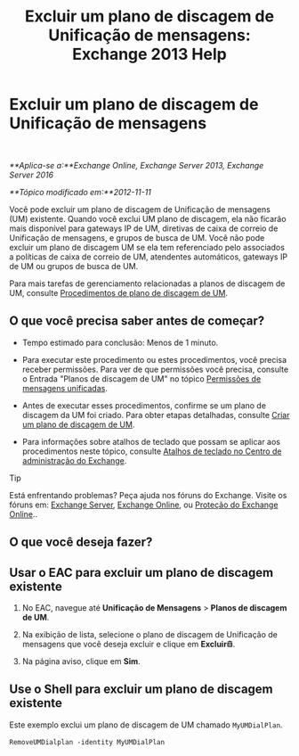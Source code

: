 ﻿---
title: 'Excluir um plano de discagem de Unificação de mensagens: Exchange 2013 Help'
TOCTitle: Excluir um plano de discagem de Unificação de mensagens
ms:assetid: c9b32ef6-432c-45ca-b94c-31bbcc973128
ms:mtpsurl: https://technet.microsoft.com/pt-br/library/Bb124546(v=EXCHG.150)
ms:contentKeyID: 50486619
ms.date: 05/22/2018
mtps_version: v=EXCHG.150
ms.translationtype: MT
---

# Excluir um plano de discagem de Unificação de mensagens

 

_**Aplica-se a:**Exchange Online, Exchange Server 2013, Exchange Server 2016_

_**Tópico modificado em:**2012-11-11_

Você pode excluir um plano de discagem de Unificação de mensagens (UM) existente. Quando você exclui UM plano de discagem, ela não ficarão mais disponível para gateways IP de UM, diretivas de caixa de correio de Unificação de mensagens, e grupos de busca de UM. Você não pode excluir um plano de discagem UM se ela tem referenciado pelo associados a políticas de caixa de correio de UM, atendentes automáticos, gateways IP de UM ou grupos de busca de UM.

Para mais tarefas de gerenciamento relacionadas a planos de discagem de UM, consulte [Procedimentos de plano de discagem de UM](um-dial-plan-procedures-exchange-2013-help.md).

## O que você precisa saber antes de começar?

  - Tempo estimado para conclusão: Menos de 1 minuto.

  - Para executar este procedimento ou estes procedimentos, você precisa receber permissões. Para ver de que permissões você precisa, consulte o Entrada "Planos de discagem de UM" no tópico [Permissões de mensagens unificadas](unified-messaging-permissions-exchange-2013-help.md).

  - Antes de executar esses procedimentos, confirme se um plano de discagem da UM foi criado. Para obter etapas detalhadas, consulte [Criar um plano de discagem de UM](create-a-um-dial-plan-exchange-2013-help.md).

  - Para informações sobre atalhos de teclado que possam se aplicar aos procedimentos neste tópico, consulte [Atalhos de teclado no Centro de administração do Exchange](keyboard-shortcuts-in-the-exchange-admin-center-exchange-online-protection-help.md).


> [!TIP]
> Está enfrentando problemas? Peça ajuda nos fóruns do Exchange. Visite os fóruns em: <A href="https://go.microsoft.com/fwlink/p/?linkid=60612">Exchange Server</A>, <A href="https://go.microsoft.com/fwlink/p/?linkid=267542">Exchange Online</A>, ou <A href="https://go.microsoft.com/fwlink/p/?linkid=285351">Proteção do Exchange Online</A>..



## O que você deseja fazer?

## Usar o EAC para excluir um plano de discagem existente

1.  No EAC, navegue até **Unificação de Mensagens** \> **Planos de discagem de UM**.

2.  Na exibição de lista, selecione o plano de discagem de Unificação de mensagens que você deseja excluir e clique em **Excluir**![Excluir ícone](images/JJ673559.14f639f6-61e8-4418-bbfb-0db14de9d2f5(EXCHG.150).gif "Excluir ícone").

3.  Na página aviso, clique em **Sim**.

## Use o Shell para excluir um plano de discagem existente

Este exemplo exclui um plano de discagem de UM chamado `MyUMDialPlan`.

    RemoveUMDialplan -identity MyUMDialPlan


